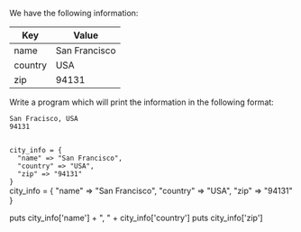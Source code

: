 We have the following information:

|Key    |Value          |
|--|--|
|name   |San Francisco  |
|country|USA            |
|zip    |94131          |

Write a program which will
print the information
in the following format:

```
San Fracisco, USA
94131
```

<Editor lang="ruby" type="exercise">
<code>
city_info = {
  "name" => "San Francisco",
  "country" => "USA",
  "zip" => "94131"
}
</code>

<solution>
city_info = {
    "name" => "San Francisco",
    "country" => "USA",
    "zip" => "94131"
}

puts city_info['name'] + ", " + city_info['country']
puts city_info['zip']
</solution>
</Editor>